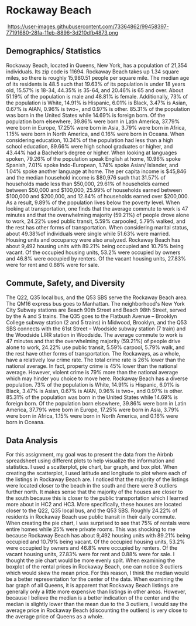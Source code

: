# Rockaway Beach
  
 <img> https://user-images.githubusercontent.com/73364862/99458397-77191680-28fa-11eb-8896-3d210dfb4873.png </img>
  
## Demographics/ Statistics
  
  Rockaway Beach, located in Queens, New York, has a population of 21,354 individuals. 
  Its zip code is 11694. Rockaway Beach takes up 1.34 square miles, so there is roughly 
  15,980.51 people per square mile. The median age of its residents is 48.5 such that 
  19.63% of its population is under 18 years old, 15.57% is 18-34, 44.35% is 35-64, and 
  20.46% is 65 and over. About 51.19% of the population is male and 48.81% is female. 
  Additionally, 73% of the population is White, 14.91% is Hispanic, 6.01% is Black, 
  3.47% is Asian, 0.67% is AIAN, 0.96% is two+, and 0.97% is other. 85.31% of the 
  population was born in the United States while 14.69% is foreign born. Of the 
  population born elsewhere, 39.86% were born in Latin America, 37.79% were born in Europe, 
  17.25% were born in Asia, 3.79% were born in Africa, 1.15% were born in North America, and 
  0.16% were born in Oceana. When considering education, 10.34% of the population had less 
  than a high school education, 89.66% were high school graduates or higher, and 43.44% had 
  a Bachelor’s degree or higher. When looking at languages spoken, 79.26% of the population 
  speak English at home, 10.96% spoke Spanish, 7.01% spoke Indo-European, 1.74% spoke Asian/ 
  Islander, and 1.04% spoke another language at home. The per capita income is $45,846 and 
  the median household income is $80,976 such that 31.57% of households made less than 
  $50,000, 29.61% of households earned between $50,000 and $100,000, 25.99% of households 
  earned between $100,000 and $200,000, and 12.84% of households earned over $200,000. As a 
  result, 9.89% of the population lives below the poverty level. When looking at transportation, 
  one finds that the average commute to work is 47 minutes and that the overwhelming majority 
  (59.21%) of people drove alone to work, 24.22% used public transit, 5.59% carpooled, 5.79% 
  walked, and the rest has other forms of transportation. When considering marital status, 
  about 49.38%of individuals were single while 51.63% were married.  Housing units and 
  occupancy were also analyzed. Rockaway Beach has about 9,492 housing units with 89.21% 
  being occupied and 10.79% being vacant. Of the occupied housing units, 53.2% were occupied 
  by owners and 46.8% were occupied by renters. Of the vacant housing units, 27.83% were for 
  rent and 0.88% were for sale. 
 
 ## Commute, Safety, and Diversity
   
   The Q22, Q35 local bus, and the Q53 SBS serve the Rockaway Beach area. The QM16 express 
   bus goes to Manhattan. The neighborhood's New York City Subway stations are Beach 90th 
   Street and Beach 98th Street, served by the A and S trains. The Q35 goes to the Flatbush 
   Avenue – Brooklyn College subway station (2 and 5 trains) in Midwood, Brooklyn, and the 
   Q53 SBS connects with the 61st Street – Woodside subway station (7 train) and the
   Woodside LIRR station in Woodside. The average commute to work is 47 minutes and that the 
   overwhelming majority (59.21%) of people drive alone to work, 24.22% use public transit, 
   5.59% carpool, 5.79% walk, and the rest have other forms of transportation. The Rockaways, 
   as a whole, have a relatively low crime rate. The total crime rate is 26% lower than the 
   national average. In fact, property crime is 45% lower than the national average. However, 
   violent crime is 79% more than the national average which may hinder you choice to move here.
   Rockaway Beach has a diverse population. 73% of the population is White, 14.91% is Hispanic,
   6.01% is Black, 3.47% is Asian, 0.67% is AIAN, 0.96% is two+, and 0.97% is other. 85.31% of the 
   population was born in the United States while 14.69% is foreign born. Of the population born 
   elsewhere, 39.86% were born in Latin America, 37.79% were born in Europe, 17.25% were born in 
   Asia, 3.79% were born in Africa, 1.15% were born in North America, and 0.16% were born in Oceana. 
  
 ## Data Analysis
   
   For this assignment, my goal was to present the data from the Airbnb spreadsheet using different 
   plots to help visualize the information and statistics. I used a scatterplot, pie chart, bar graph, 
   and box plot. When creating the scatterplot, I used latitude and longitude to plot where each of 
   the listings in Rockaway Beach are. I noticed that the majority of the listings were located closer 
   to the beach in the south and there were 3 outliers further north. It makes sense that the majority 
   of the houses are closer to the south because this is closer to the public transportation which I 
   learned more about in HC2 and HC3. More specifically, these houses are located closer to the Q22, 
   Q35 local bus, and the Q53 SBS. Roughly 24.22% of residents in Rockaway Beach use public transit 
   in their daily commute. When creating the pie chart, I was surprised to see that 75% of rentals 
   were entire homes while 25% were private rooms. This was shocking to me because Rockaway Beach has 
   about 9,492 housing units with 89.21% being occupied and 10.79% being vacant. Of the occupied housing 
   units, 53.2% were occupied by owners and 46.8% were occupied by renters. Of the vacant housing units, 
   27.83% were for rent and 0.88% were for sale. I thought the pie chart would be more evenly split.
   When examining the boxplot of the rental prices in Rockaway Beach, one can notice 3 outliers which would 
   skew the mean price. For this reason, I think the median would be a better representation for the 
   center of the data. When examining the bar graph of all Queens, it is apparent that Rockaway Beach 
   listings are generally only a little more expensive than listings in other areas. However, because I 
   believe the median is a better indication of the center and the median is slightly lower than the mean 
   due to the 3 outliers, I would say the average price in Rockaway Beach (discounting the outliers) is 
   very close to the average price of Queens as a whole.






